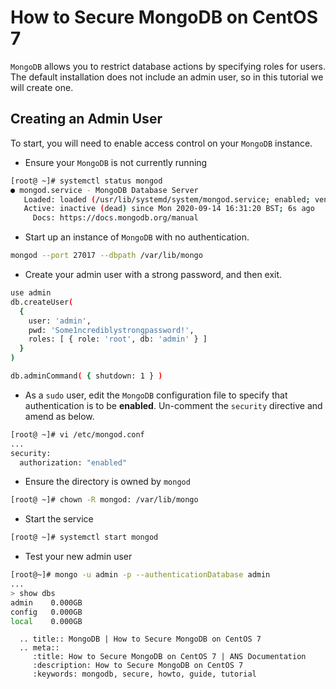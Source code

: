 # How to Secure MongoDB on CentOS 7

`MongoDB` allows you to restrict database actions by specifying roles for users. The default installation does not include an admin user, so in this tutorial we will create one.

## Creating an Admin User

To start, you will need to enable access control on your `MongoDB` instance.

* Ensure your `MongoDB` is not currently running

```bash
[root@ ~]# systemctl status mongod
● mongod.service - MongoDB Database Server
   Loaded: loaded (/usr/lib/systemd/system/mongod.service; enabled; vendor preset: disabled)
   Active: inactive (dead) since Mon 2020-09-14 16:31:20 BST; 6s ago
     Docs: https://docs.mongodb.org/manual
```

* Start up an instance of `MongoDB` with no authentication.

```bash
mongod --port 27017 --dbpath /var/lib/mongo
```

* Create your admin user with a strong password, and then exit.

```bash
use admin
db.createUser(
  {
    user: 'admin',
    pwd: 'Some1ncrediblystrongpassword!',
    roles: [ { role: 'root', db: 'admin' } ]
  }
)

db.adminCommand( { shutdown: 1 } )
```

* As a `sudo` user, edit the `MongoDB` configuration file to specify that authentication is to be **enabled**. Un-comment the `security` directive and amend as below.

```bash
[root@ ~]# vi /etc/mongod.conf
...
security:
  authorization: "enabled"
```

* Ensure the directory is owned by `mongod`

```bash
[root@ ~]# chown -R mongod: /var/lib/mongo
```

* Start the service

```bash
[root@ ~]# systemctl start mongod
```

* Test your new admin user

```bash
[root@~]# mongo -u admin -p --authenticationDatabase admin
...
> show dbs
admin    0.000GB
config   0.000GB
local    0.000GB
```

```eval_rst
  .. title:: MongoDB | How to Secure MongoDB on CentOS 7
  .. meta::
     :title: How to Secure MongoDB on CentOS 7 | ANS Documentation
     :description: How to Secure MongoDB on CentOS 7
     :keywords: mongodb, secure, howto, guide, tutorial
```
